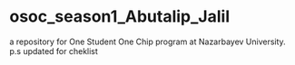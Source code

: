 # osoc_season1_Abutalip_Jalil
a repository for One Student One Chip program at Nazarbayev University.
p.s updated for cheklist
